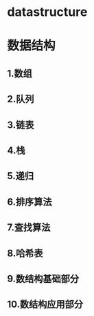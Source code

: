 #  datastructure
# 数据结构
## 1.数组
## 2.队列
## 3.链表
## 4.栈
## 5.递归
## 6.排序算法
## 7.查找算法
## 8.哈希表
## 9.数结构基础部分
## 10.数结构应用部分
